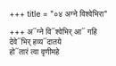 +++
title = "०४ अग्ने विश्वेभिरा"

+++
अ᳓ग्ने वि᳓श्वेभिर् आ᳓ गहि  
देवे᳓भिर् हव्य᳓दातये  
हो᳓तारं त्वा वृणीमहे